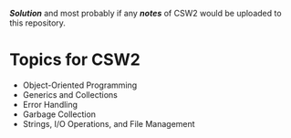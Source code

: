 ***Solution*** and most probably if any ***notes*** of CSW2 would be uploaded to this repository.
# Topics for CSW2 
- Object-Oriented Programming
- Generics and Collections
- Error Handling
- Garbage Collection
- Strings, I/O Operations, and File Management
